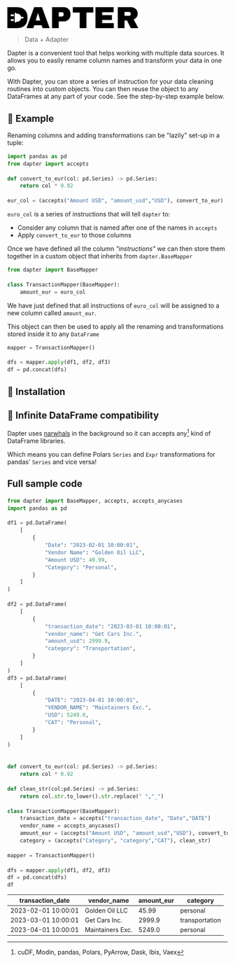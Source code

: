 <picture>
  <source media="(prefers-color-scheme: dark)" srcset="docs/assets/dapter-light.svg">
  <img alt="Text changing depending on mode. Light: 'So light!' Dark: 'So dark!'" src="docs/assets/dapter-dark.svg"  width="300">
</picture>


> Data + Adapter 

Dapter is a convenient tool that helps working with multiple data sources. It allows you to easily rename column names and transform your data in one go.

With Dapter, you can store a series  of instruction for your data cleaning routines into custom objects. You can then reuse the object to any DataFrames at any part of your code. See the step-by-step example below.


## 📝 Example

Renaming columns and adding transformations can be "lazily" set-up in a tuple:

```python
import pandas as pd
from dapter import accepts

def convert_to_eur(col: pd.Series) -> pd.Series:
    return col * 0.92

eur_col = (accepts("Amount USD", "amount_usd","USD"), convert_to_eur)
```

`euro_col` is a series of instructions that will tell `dapter` to:
- Consider any column that is named after one of the names in `accepts`
- Apply `convert_to_eur` to those columns

Once we have defined all the column _"instructions"_ we can then store them together in a custom object that inherits from `dapter.BaseMapper`

```python
from dapter import BaseMapper

class TransactionMapper(BaseMapper):
    amount_eur = euro_col
```

We have just defined that all instructions of `euro_col` will be assigned to a new column called `amount_eur`.

This object can then be used to apply all the renaming and transformations stored inside it to any `DataFrame`

```python
mapper = TransactionMapper()

dfs = mapper.apply(df1, df2, df3)
df = pd.concat(dfs)
```
## 🧰 Installation

## 🔄 Infinite DataFrame compatibility

Dapter uses [narwhals](https://narwhals-dev.github.io/narwhals/) in the background so it can accepts any[^1] kind of DataFrame libraries.

Which means you can define Polars `Series` and `Expr` transformations for pandas' `Series` and vice versa! 


[^1]:  cuDF, Modin, pandas, Polars, PyArrow, Dask, Ibis, Vaex

## Full sample code 

```python
from dapter import BaseMapper, accepts, accepts_anycases
import pandas as pd

df1 = pd.DataFrame(
    [
        {
            "Date": "2023-02-01 10:00:01",
            "Vendor Name": "Golden Oil LLC",
            "Amount USD": 49.99,
            "Category": "Personal",
        }
    ]
)

df2 = pd.DataFrame(
    [
        {
            "transaction_date": "2023-03-01 10:00:01",
            "vendor_name": "Get Cars Inc.",
            "amount_usd": 2999.9,
            "category": "Transportation",
        }
    ]
)
df3 = pd.DataFrame(
    [
        {
            "DATE": "2023-04-01 10:00:01",
            "VENDOR_NAME": "Maintainers Exc.",
            "USD": 5249.0,
            "CAT": "Personal",
        }
    ]
)


def convert_to_eur(col: pd.Series) -> pd.Series:
    return col * 0.92

def clean_str(col:pd.Series) -> pd.Series:
    return col.str.to_lower().str.replace(" ","_")

class TransactionMapper(BaseMapper):
    transaction_date = accepts("transaction_date", "Date","DATE")
    vendor_name = accepts_anycases()    
    amount_eur = (accepts("Amount USD", "amount_usd","USD"), convert_to_eur)
    category = (accepts("Category", "category","CAT"), clean_str)

mapper = TransactionMapper()

dfs = mapper.apply(df1, df2, df3)
df = pd.concat(dfs)
df
```

| transaction_date | vendor_name | amount_eur | category |
|------|--------|------------|---------|
2023-02-01 10:00:01| Golden Oil LLC | 45.99  |  personal 
2023-03-01 10:00:01| Get Cars Inc. | 2999.9  |  transportation 
2023-04-01 10:00:01| Maintainers Exc. | 5249.0  |  personal 